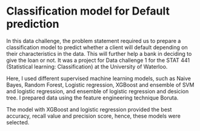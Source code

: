 # Classification model for Default prediction
In this data challenge, the problem statement required us to prepare a classification model to predict whether a client will default depending on their characteristics in the data. This will further help a bank in deciding to give the loan or not. It was a project for Data challenge 1 for the STAT 441 (Statistical learning: Classification) at the University of Waterloo.

Here, I used different supervised machine learning models, such as Naive Bayes, Random Forest, Logistic regression, XGBoost and ensemble of SVM and logistic regression, and  ensemble of logistic regression and desicion tree. I prepared data using the feature engineering technique Boruta. 

The model with XGBoost and logistic regression provided the best accuracy, recall value and precision score, hence, these models were selected. 
